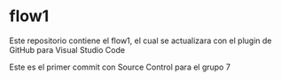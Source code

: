 # flow1

Este repositorio contiene el flow1, el cual se actualizara con el plugin de GitHub para Visual Studio Code

Este es el primer commit con Source Control para el grupo 7